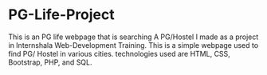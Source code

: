 # PG-Life-Project
This is an PG life webpage that is searching A PG/Hostel I made as a project in Internshala Web-Development Training. This is a simple webpage used to find PG/ Hostel in various cities. technologies used are HTML, CSS, Bootstrap, PHP, and SQL. 
